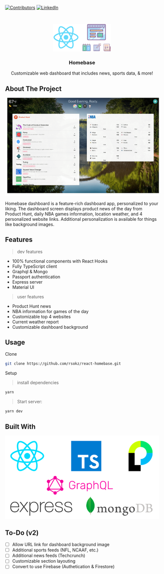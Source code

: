 <!-- PROJECT SHIELDS -->

[![Contributors][contributors-shield]]()
[![LinkedIn][linkedin-shield]][linkedin-url]

<!-- PROJECT LOGO -->
<br />
<p align="center">
  <a href="https://github.com/rsokz/react-homebase" target="_blank">
    <img src="logo.png" alt="Logo" width="189" height="90">
  </a>

  <h3 align="center">Homebase</h3>

  <p align="center">
    Customizable web dashboard that includes news, sports data, & more!
  </p>
</p>

## About The Project

![Screenshot](screenshot.png)

Homebase dashboard is a feature-rich dashboard app, personalized to your liking. The dashboard screen displays product news of the day from Product Hunt, daily NBA games information, location weather, and 4 personalized website links. Additional personalization is available for things like background images.

## Features

> dev features

- 100% functional components with React Hooks
- Fully TypeScript client
- Graphql & Mongo
- Passport authentication
- Express server
- Material UI

> user features

- Product Hunt news
- NBA information for games of the day
- Customizable top 4 websites
- Current weather report
- Customizable dashboard background

## Usage

Clone

```sh
git clone https://github.com/rsokz/react-homebase.git
```

Setup

> install dependencies

```sh
yarn
```

> Start server:

```sh
yarn dev
```

## Built With

![Built With](built_with.png)

## To-Do (v2)

- [ ] Allow URL link for dashboard background image
- [ ] Additional sports feeds (NFL, NCAAF, etc.)
- [ ] Additional news feeds (Techcrunch)
- [ ] Customizable section layouting
- [ ] Convert to use Firebase (Authetication & Firestore)

<!-- Markdown link & img dfn's -->

[contributors-shield]: https://img.shields.io/badge/contributors-1-orange.svg?style=flat-square
[linkedin-shield]: https://img.shields.io/badge/-LinkedIn-black.svg?style=flat-square&logo=linkedin&colorB=555
[linkedin-url]: https://linkedin.com/in/rsokz
